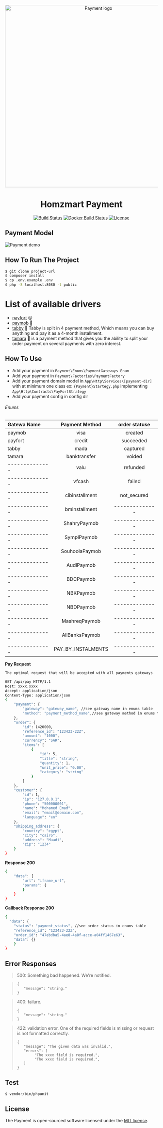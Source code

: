 <div align="center">
  <img alt="Payment logo" src="https://w7.pngwing.com/pngs/519/586/png-transparent-split-payment-credit-card-computer-icons-payment-system-credit-card-angle-hand-payment.png" width="600px" />

# Homzmart Payment

[![Build Status](https://travis-ci.org/laravel/lumen-framework.svg)]()
[![Docker Build Status](https://img.shields.io/docker/build/redocly/redoc.svg)]()
[![License](https://img.shields.io/packagist/l/laravel/framework)](https://packagist.org/packages/laravel/lumen-framework)
</div>

## Payment Model

![Payment demo](https://github.com/geekyHomz/payment/blob/main/modeling.png)

## How To Run The Project

``` bash
$ git clone project-url
$ composer install
$ cp .env.example .env
$ php -S localhost:8080 -t public
```

# List of available drivers

- [payfort](https://paymentservices.amazon.com/) :expressionless:
- [paymob](https://paymob.com/) :dancer:
- [tabby](https://tabby.ai/) :dancer: Tabby is split in 4 payment method, Which means you can buy anything and pay it as
  a 4-month installment.
- [tamara](https://docs.tamara.co/) :dancer:  is a payment method that gives you the ability to split your order
  payment on several payments with zero interest.

## How To Use

* Add your payment in `Payment\Enums\PaymentGateways Enum`
* Add your payment in `Payment\Factories\PaymentFactory`
* Add your payment domain model in `App\Http\Services\[payment-dir]` with at minimum one class
  ex: `{Payment}Startegy.php` implementing `App\Http\Contracts\PayFortStrategy`
* Add your payment config in config dir

###### Enums

| Gatewa Name    |   Payment Method	   | 	order statuse	 
|:---------------|:-------------------:| :----------------: 
| paymob         |        visa         |    created    
| payfort        |       credit        |  succeeded   
| tabby          |        mada         |   captured     
| tamara         |    banktransfer     |   voided   
| -------------- |        valu         |  refunded 
| -------------- |       vfcash        |   failed  
| -------------- |   cibinstallment    | not_secured 
| -------------- |    bminstallment    | -------------- 
| -------------- |    ShahryPaymob     | -------------- 
| -------------- |     SymplPaymob     | -------------- 
| -------------- |   SouhoolaPaymob    | -------------- 
| -------------- |     AudiPaymob      | -------------- 
| -------------- |      BDCPaymob      | -------------- 
| -------------- |      NBKPaymob      | -------------- 
| -------------- |      NBDPaymob      | -------------- 
| -------------- |    MashreqPaymob    | -------------- 
| -------------- |   AllBanksPaymob    | -------------- 
| -------------- | PAY_BY_INSTALMENTS  | -------------- 

<strong>Pay Request</strong>

```bash
The optimal request that will be accepted with all payments gateways

GET /api/pay HTTP/1.1
Host: xxxx.xxxx
Accept: application/json
Content-Type: application/json
{
    "payment": {
        "gateway": "gateway_name", //see gateway name in enums table
        "method": "payment_method_name",//see gateway method in enums table
    },
    "order": {
        "id": 1420000,
        "reference_id": "123423-22Z",
        "amount": "1000",
        "currency": "SAR",
        "items": [
            {
                "id": 5,
                "title": "string",
                "quantity": 1,
                "unit_price": "0.00",
                "category": "string"
            }
        ]
    },
    "customer": {
        "id": 1,
        "ip": "127.0.0.1",
        "phone": "500000001",
        "name": "Mohamed Emad",
        "email": "email@domain.com",
        "language": "en"
    },
    "shipping_address": {
        "country": "egypt",
        "city": "cairo",
        "address": "Maadi",
        "zip": "1234"
    }
}
```

<strong>Response 200</strong>

```bash
{
    "data": {
        "url": "iframe_url",
        "params": {
        }
    }
}
```

<strong>Callback Response 200</strong>

```bash
{
  "data": {
    "status": "payment_status", //see order status in enums table
    "reference_id": "123423-22Z",
    "order_id": "47ebdba5-4ae8-4a8f-acce-a04ff1467e63",
    "data": {}
    }
}
```

## Error Responses

>500: Something bad happened. We're notified.

>```json{
> {
>    "message": "string."
> }
 
> 400: failure.
> ```json{ 
> {
>    "message": "string."
> }

> 422: validation error. One of the required fields is missing or request is not formatted correctly.
> ```json{ 
> {
>    "message": "The given data was invalid.",
>    "errors": [
>         "The xxxx field is required.",
>         "The xxxx field is required.",
>    ]
> }
> ```

## Test

``` bash
$ vendor/bin/phpunit
```

## License

The Payment is open-sourced software licensed under the [MIT license](https://opensource.org/licenses/MIT).
